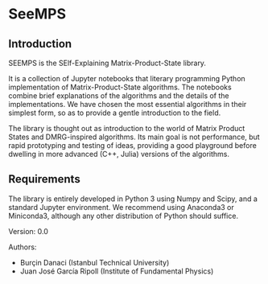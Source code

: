 # SeeMPS

## Introduction

SEEMPS is the SElf-Explaining Matrix-Product-State library.

It is a collection of Jupyter notebooks that literary programming
Python implementation of Matrix-Product-State algorithms. The
notebooks combine brief explanations of the algorithms and the details
of the implementations. We have chosen the most essential algorithms
in their simplest form, so as to provide a gentle introduction to the
field.

The library is thought out as introduction to the world of Matrix
Product States and DMRG-inspired algorithms. Its main goal is not
performance, but rapid prototyping and testing of ideas, providing a
good playground before dwelling in more advanced (C++, Julia) versions
of the algorithms.

## Requirements

The library is entirely developed in Python 3 using Numpy and Scipy,
and a standard Jupyter environment. We recommend using Anaconda3 or
Miniconda3, although any other distribution of Python should suffice.

Version: 0.0

Authors:

* Burçin Danaci (Istanbul Technical University)
* Juan José García Ripoll (Institute of Fundamental Physics)
